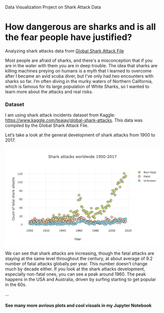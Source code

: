 Data Visualization Project on Shark Attack Data

# How dangerous are sharks and is all the fear people have justified?
Analyzing shark attacks data from [Global Shark Attack File](http://www.sharkattackfile.net/)

Most people are afraid of sharks, and there's a misconception that if you are in the water with them you are in deep trouble. The idea that sharks are killing machines preying on humans is a myth that I learned to overcome after I became an avid scuba diver, but I've only had two encounters with sharks so far. I’m often diving in the murky waters of Northern California, which is famous for its large population of White Sharks, so I wanted to learn more about the attacks and real risks.

### Dataset
I am using shark attack incidents dataset from Kaggle: 
https://www.kaggle.com/teajay/global-shark-attacks. This data was compiled by the Global Shark Attack File. 

Let’s take a look at the general development of shark attacks from 1900 to 2017.
<p align="center">
	<img src="plots/scatterplot_attacks_1900-2017.png" align="middle">
</p>
We can see that shark attacks are increasing, though the fatal attacks are staying at the same level throughout the century, at about average of 9.2 number of fatal attacks globally per year. This number doesn’t change much by decade either.
If you look at the shark attacks development, especially non-fatal ones, you can see a peak around 1960. The peak happens in the USA and Australia, driven by surfing starting to get popular in the 60s.

...

#### See many more avrious plots and cool visuals in my Jupyter Notebook
